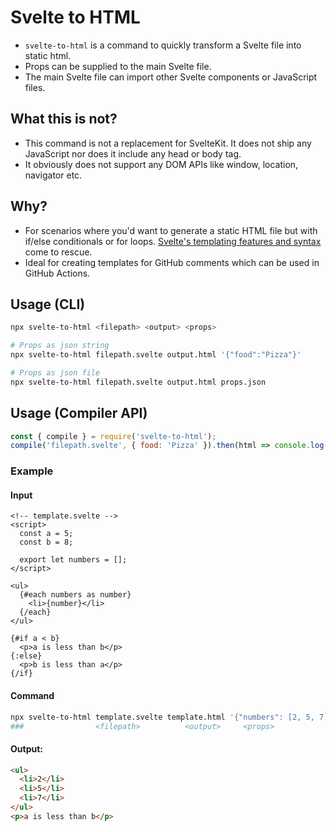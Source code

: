 # Svelte to HTML

- `svelte-to-html` is a command to quickly transform a Svelte file into static html.
- Props can be supplied to the main Svelte file.
- The main Svelte file can import other Svelte components or JavaScript files.

## What this is not?

- This command is not a replacement for SvelteKit. It does not ship any JavaScript nor does it include any head or body tag.
- It obviously does not support any DOM APIs like window, location, navigator etc.

## Why?

- For scenarios where you'd want to generate a static HTML file but with if/else conditionals or for loops. [Svelte's templating features and syntax](https://svelte.dev/docs#template-syntax-if) come to rescue.
- Ideal for creating templates for GitHub comments which can be used in GitHub Actions.

## Usage (CLI)

```sh
npx svelte-to-html <filepath> <output> <props>

# Props as json string
npx svelte-to-html filepath.svelte output.html '{"food":"Pizza"}'

# Props as json file
npx svelte-to-html filepath.svelte output.html props.json
```

## Usage (Compiler API)
```js
const { compile } = require('svelte-to-html');
compile('filepath.svelte', { food: 'Pizza' }).then(html => console.log(html));
```

### Example

#### Input

```svelte
<!-- template.svelte -->
<script>
  const a = 5;
  const b = 8;

  export let numbers = [];
</script>

<ul>
  {#each numbers as number}
    <li>{number}</li>
  {/each}
</ul>

{#if a < b}
  <p>a is less than b</p>
{:else}
  <p>b is less than a</p>
{/if}
```

#### Command

```sh
npx svelte-to-html template.svelte template.html '{"numbers": [2, 5, 7]}'
###                <filepath>          <output>     <props>
```

#### Output:

```html
<ul>
  <li>2</li>
  <li>5</li>
  <li>7</li>
</ul>
<p>a is less than b</p>
```
